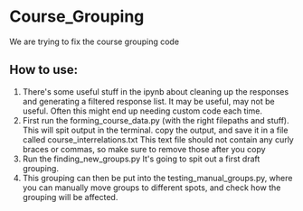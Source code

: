# Course_Grouping
We are trying to fix the course grouping code


## How to use:

1. There's some useful stuff in the ipynb about cleaning up the responses and generating a filtered response list. It may be useful, may not be useful. Often this might end up needing custom code each time.
2. First run the forming_course_data.py (with the right filepaths and stuff). This will spit output in the terminal. copy the output, and save it in a file called course_interrelations.txt This text file should not contain any curly braces or commas, so make sure to remove those after you copy
3. Run the finding_new_groups.py It's going to spit out a first draft grouping.
4. This grouping can then be put into the testing_manual_groups.py, where you can manually move groups to different spots, and check how the grouping will be affected.